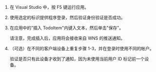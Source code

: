 ﻿
1. 在 Visual Studio 中，按 F5 键运行应用。

2. 使用选定的标识提供程序登录，然后验证身份验证是否成功。 

3. 在应用中的"插入 TodoItem"内键入文本，然后单击"保存"。

   	请注意，完成插入后，应用将会接收来自 WNS 的推送通知。

4. （可选）在不同的客户端设备上重复步骤 1-3，并在登录时使用不同的帐户。  

	验证是否只有此设备才收到了通知，因为未使用当前用户 ID 标记前一个设备。 

